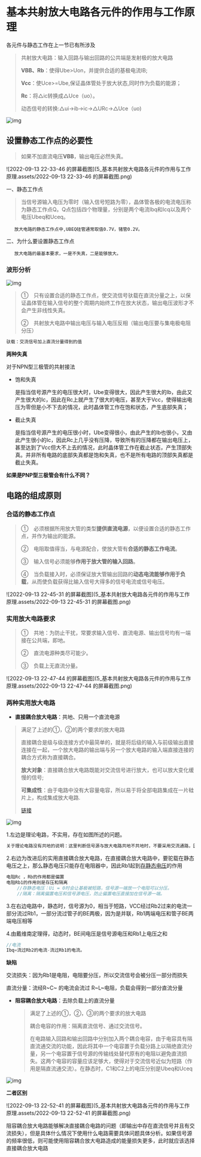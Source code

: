 # 基本共射放大电路各元件的作用与工作原理

各元件与静态工作在上一节已有所涉及

> 共射放大电路：输入回路与输出回路的公共端是发射极的放大电路
>
> **VBB、Rb**：使得Ube>Uon，并提供合适的基极电流IB;
>
> **Vcc**：使Uce>=Ube,保证晶体管处于放大状态,同时作为负载的能源；
>
> **Rc**：将△ic转换成△Uce（uo）。
>
> 动态信号的转换:△ui→ib→ic→△URc→△Uce（uo)

![img](5_基本共射放大电路各元件的作用与工作原理.assets/533871e358055a747dee3d3d9e05e63f8245fe7f.png@812w_588h_progressive.webp)



## 设置静态工作点的必要性

> 如果不加直流电压**VBB**，输出电压必然失真。

![2022-09-13 22-33-46 的屏幕截图](5_基本共射放大电路各元件的作用与工作原理.assets/2022-09-13 22-33-46 的屏幕截图.png)

一、静态工作点

> 当信号源输入电压为零时（输入信号短路为零），晶体管各极的电流电压称为静态工作点Q。Q点包括四个物理量，分别是两个电流Ibq和Icq以及两个电压Ubeq和Uceq。

       放大电路的静态工作点中,UBEQ硅管通常取值0.7V，锗管0.2V。

二、为什么要设置静态工作点

       放大电路的最基本要求，一是不失真，二是能够放大。 





### 波形分析

![img](5_基本共射放大电路各元件的作用与工作原理.assets/26e8a1a9b68515a4ddf601b311dd4e45774ba449.png@848w_620h_progressive.webp)

> ①　只有设置合适的静态工作点，使交流信号驮载在直流分量之上，以保证晶体管在输入信号的整个周期内始终工作在放大状态，输出电压波形才不会产生非线性失真。
>
> ②　共射放大电路中输出电压与输入电压反相（输出电压要与集电极电阻分压）

```c
驮载：交流信号加上直流分量得到的值
```





**两种失真**

对于NPN型三极管的共射接法

- 饱和失真

  是指当信号源产生的电压很大时，Ube变得很大，因此产生很大的Ib，由此又产生很大的Ic，因此在Rc上就产生了很大的电压，甚至大于Vcc，使得输出电压为零但是小不下去的情况，此时晶体管工作在饱和状态，产生底部失真；

- 截止失真

  是指当信号源产生的电压很小时，Ube变得很小，由此产生的Ib也很小，又由此产生很小的Ic，因此Rc上几乎没有压降，导致所有的压降都在输出电压上，甚至达到了Vcc但大不上去的情况，此时晶体管工作在截止状态，产生顶部失真。并非所有电路的底部失真都是饱和失真，也不是所有电路的顶部失真都是截止失真。



**如果是PNP型三极管会有什么不同？**





## 电路的组成原则

### 合适的静态工作点

> ①　必须根据所用放大管的类型**提供直流电源**，以便设置合适的静态工作点，并作为输出的能源。
>
> ②　电阻取值得当，与电源配合，使放大管有**合适的静态工作电流**。
>
> ③　输入信号必须能够**作用于放大管的输入回路**。
>
> ④　当负载接入时，必须保证放大管输出回路的**动态电流能够作用于负载**，从而使负载获得比输入信号大得多的信号电流或信号电压。

![2022-09-13 22-45-31 的屏幕截图](5_基本共射放大电路各元件的作用与工作原理.assets/2022-09-13 22-45-31 的屏幕截图.png)



### 实用放大电路要求

> ①　共地：为防止干扰，常要求输入信号、直流电源、输出信号均有一端接在公共端，即地。
>
> ②　直流电源种类尽可能少。
>
> ③　负载上无直流分量。

![2022-09-13 22-47-44 的屏幕截图](5_基本共射放大电路各元件的作用与工作原理.assets/2022-09-13 22-47-44 的屏幕截图.png)





### 两种实用放大电路

- **直接耦合放大电路**：共地、只用一个直流电源

> 满足了上述的①，②的两个要求的放大电路
>
> 直接耦合是级与级连接方式中最简单的，就是将后级的输入与前级输出直接连接在一起，一个放大电路的输出端与另一个放大电路的输入端直接连接的耦合方式称为直接耦合。
>
> **放大对象**：直接耦合放大电路既能对交流信号进行放大，也可以放大变化缓慢的信号;
>
> **可集成性**：由于电路中没有大容量电容，所以易于将全部电路集成在一片硅片上，构成集成放大电路.
>
> [链接](https://www.elecfans.com/analog/20100813221684.html)

![img](5_基本共射放大电路各元件的作用与工作原理.assets/cb74c4bbdafdc8e0145b03d86c502f3c16837d66.png@822w_542h_progressive.webp)

1.左边是理论电路，不实用，存在如图所述的问题。

```c
关于理论电路没有共地的说明：这里判断信号源与放大电路共地不共地时，不要采用交流通路，因为我们实际运行时是需要驼载在静态之上的，因此这里信号源负端由于接在Vbb正极，所以和放大电路不共地。
```

2.右边为改进后的实用直接耦合放大电路，在直接耦合放大电路中，要驼载在静态电压之上，那么静态电压只能存在电阻器中，因此Rb1起到<u>存静态电压</u>的作用

```c
电阻Rc ，Rb的作用都是偏置
电阻Rb1的作用则是存压和隔离
    //存静态电压：Ui = 0时会让基极被短路，信号源一端放一个电阻可以分压。
    //隔离：隔离偏置电压和信号源电压，防止偏置电压直接加在信号源一端。
```

3.在右边电路中，静态时，信号源为0，相当于短路，VCC经过Rb2过来的电流一部分流过Rb1，一部分流过管子的BE两极，因为是并联，Rb1两端电压和管子BE两端电压相等

4.由戴维南定理得，动态时，BE间电压是信号源电压和Rb1上电压之和

```c
//电流
Ibq=流过Rb2的电流-流过Rb1的电流。
```



**缺陷**

交流损失：因为Rb1是电阻，电阻要分压，所以交流信号会被分压一部分而损失

直流分量：流经R~C~ 的电流会流过 R~L~电阻，负载会得到一部分直流分量





- **阻容耦合放大电路**：去除负载上的直流分量 

  > 满足了上述的①，②，③的两个要求的放大电路
  >
  > 耦合电容的作用：隔离直流信号、通过交流信号。 
  >
  > 在电路输入回路和输出回路中分别加入两个耦合电容，由于电容具有隔直流通交流的功能，因此将其中一个电容置于负载分路上以隔绝直流分量，另一个电容置于信号源的传输线处替代原有的电阻以避免直流损失。这两个电容的容量应该足够大，使得对于交流信号近似为短路（作用是隔直流通交流）。在静态时，C1和C2上的电压分别是Ubeq和Uceq

![img](5_基本共射放大电路各元件的作用与工作原理.assets/146ce007a9670cbf5adf4f9d9fafcdd75eb5dc9a.png@789w_560h_progressive.webp)

**二者区别**

![2022-09-13 22-52-41 的屏幕截图](5_基本共射放大电路各元件的作用与工作原理.assets/2022-09-13 22-52-41 的屏幕截图.png)

阻容耦合放大电路能够解决直接耦合电路的问题（即输出中存在直流信号并且有交流损失），但是具体什么情况下使用什么电路需要具体问题具体分析。如果信号源的频率很低，则可能使用阻容耦合放大电路造成的能量损失更多，此时就应该选择直接耦合放大电路
